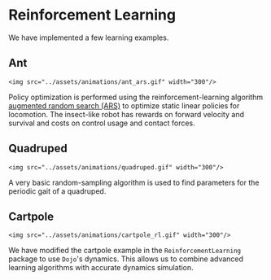 # Reinforcement Learning

We have implemented a few learning examples.

## Ant

```@raw html
<img src="../assets/animations/ant_ars.gif" width="300"/>
```
Policy optimization is performed using the reinforcement-learning algorithm [augmented random search (ARS)](https://arxiv.org/abs/1803.07055) to optimize static linear policies for locomotion.
The insect-like robot has rewards on forward velocity and survival and costs on control usage and contact forces.

## Quadruped
```@raw html
<img src="../assets/animations/quadruped.gif" width="300"/>
```
A very basic random-sampling algorithm is used to find parameters for the periodic gait of a quadruped. 

## Cartpole
```@raw html
<img src="../assets/animations/cartpole_rl.gif" width="300"/>
```
We have modified the cartpole example in the `ReinforcementLearning` package to use `Dojo`'s dynamics. This allows us to combine advanced learning algorithms with accurate dynamics simulation.